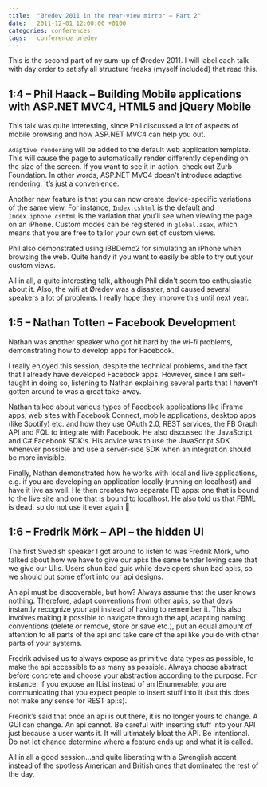```yaml
---
title:  "Øredev 2011 in the rear-view mirror – Part 2"
date:   2011-12-01 12:00:00 +0100
categories: conferences
tags: 	conference oredev
---
```



This is the second part of ny sum-up of Øredev 2011. I will label each talk with
day:order to satisfy all structure freaks (myself included) that read this.


## 1:4 – Phil Haack – Building Mobile applications with ASP.NET MVC4, HTML5 and jQuery Mobile

This talk was quite interesting, since Phil discussed a lot of aspects of mobile
browsing and how ASP.NET MVC4 can help you out.

`Adaptive rendering` will be added to the default web application template. This
will cause the page to automatically render differently depending on the size of
the screen. If you want to see it in action, check out Zurb Foundation. In other
words, ASP.NET MVC4 doesn't introduce adaptive rendering. It’s just a convenience.

Another new feature is that you can now create device-specific variations of the
same view. For instance, `Index.cshtml` is the default and `Index.iphone.cshtml`
is the variation that you’ll see when viewing the page on an iPhone. Custom modes
can be registered in `global.asax`, which means that you are free to tailor your
own set of custom views.

Phil also demonstrated using iBBDemo2 for simulating an iPhone when browsing the
web. Quite handy if you want to easily be able to try out your custom views.

All in all, a quite interesting talk, although Phil didn't seem too enthusiastic
about it. Also, the wifi at Øredev was a disaster, and caused several speakers a
lot of problems. I really hope they improve this until next year.



## 1:5 – Nathan Totten – Facebook Development

Nathan was another speaker who got hit hard by the wi-fi problems, demonstrating
how to develop apps for Facebook.

I really enjoyed this session, despite the technical problems, and the fact that
I already have developed Facebook apps. However, since I am self-taught in doing
so, listening to Nathan explaining several parts that I haven't gotten around to
was a great take-away.

Nathan talked about various types of Facebook applications like iFrame apps, web
sites with Facebook Connect, mobile applications, desktop apps (like Spotify) etc.
and how they use OAuth 2.0, REST services, the FB Graph API and FQL to integrate
with Facebook. He also discussed the JavaScript and C# Facebook SDK:s. His advice
was to use the JavaScript SDK whenever possible and use a server-side SDK when an
integration should be more invisible.

Finally, Nathan demonstrated how he works with local and live applications, e.g.
if you are developing an application locally (running on localhost) and have it
live as well. He then creates two separate FB apps: one that is bound to the live
site and one that is bound to localhost. He also told us that FBML is dead, so do
not use it ever again 🙂



## 1:6 – Fredrik Mörk – API – the hidden UI

The first Swedish speaker I got around to listen to was Fredrik Mörk, who talked
about how we have to give our api:s the same tender loving care that we give our
UI:s. Users shun bad guis while developers shun bad api:s, so we should put some
effort into our api designs.

An api must be discoverable, but how? Always assume that the user knows nothing.
Therefore, adapt conventions from other api:s, so that devs instantly recognize
your api instead of having to remember it. This also involves making it possible
to navigate through the api, adapting naming conventions (delete or remove, store
or save etc.), put an equal amount of attention to all parts of the api and take
care of the api like you do with other parts of your systems.

Fredrik advised us to always expose as primitive data types as possible, to make 
the api accessible to as many as possible. Always choose abstract before concrete
and choose your abstraction according to the purpose. For instance, if you expose
an IList instead of an IEnumerable, you are communicating that you expect people
to insert stuff into it (but this does not make any sense for REST api:s).

Fredrik’s said that once an api is out there, it is no longer yours to change. A
GUI can change. An api cannot. Be careful with inserting stuff into your API just
because a user wants it. It will ultimately bloat the API. Be intentional. Do not
let chance determine where a feature ends up and what it is called.

All in all a good session...and quite liberating with a Swenglish accent instead
of the spotless American and British ones that dominated the rest of the day.


